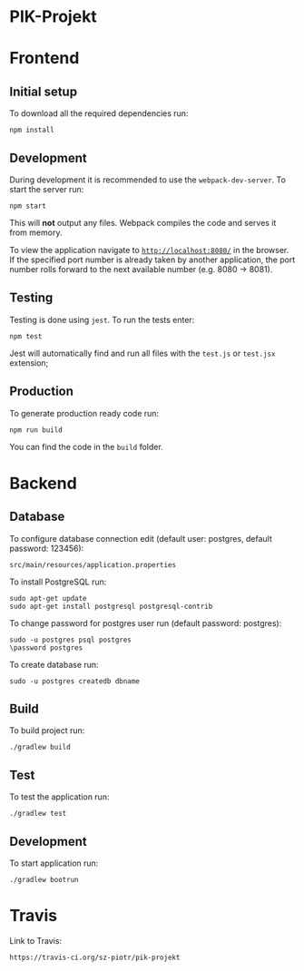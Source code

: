 # PIK-Projekt

# Frontend

## Initial setup

To download all the required dependencies run:
```
npm install
```

## Development

During development it is recommended to use the `webpack-dev-server`. To start the server run:
```
npm start
```
This will **not** output any files. Webpack compiles the
code and serves it from memory.

To view the application navigate to [`http://localhost:8080/`](http://localhost:8080/) in the browser.
If the specified port number is already taken by another application, the port number rolls forward to the next available number (e.g. 8080 -> 8081).

## Testing

Testing is done using `jest`. To run the tests enter:
```
npm test
```
Jest will automatically find and run all files with the `test.js` or `test.jsx` extension;

## Production

To generate production ready code run:
```
npm run build
```
You can find the code in the `build` folder.

# Backend

## Database

To configure database connection edit (default user: postgres, default password: 123456):
```
src/main/resources/application.properties
```

To install PostgreSQL run:
```
sudo apt-get update
sudo apt-get install postgresql postgresql-contrib
```

To change password for postgres user run (default password: postgres):
```
sudo -u postgres psql postgres
\password postgres
```

To create database run:
```
sudo -u postgres createdb dbname
```

## Build

To build project run:
```
./gradlew build
```

## Test

To test the application run:
```
./gradlew test
```

## Development

To start application run:
```
./gradlew bootrun
```

# Travis

Link to Travis:
```
https://travis-ci.org/sz-piotr/pik-projekt
```

